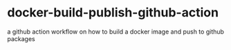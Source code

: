 # docker-build-publish-github-action
a github action workflow on how to build a docker image and push to github packages
